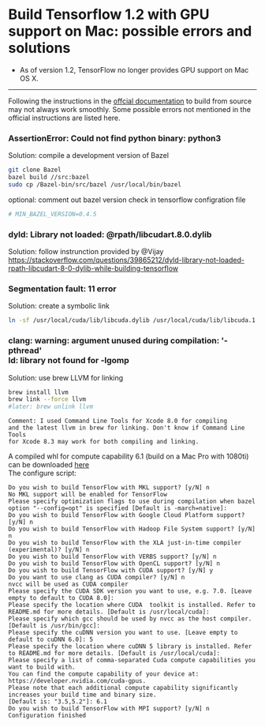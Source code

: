Build Tensorflow 1.2 with GPU support on Mac: possible errors and solutions
=====

* As of version 1.2, TensorFlow no longer provides GPU support on Mac OS X.
-----
Following the instructions in the [offcial documentation](https://www.tensorflow.org/install/install_sources) to build from source may not always work smoothly. Some possible errors not mentioned in the official instructions are listed here.

### AssertionError: Could not find python binary: python3
Solution: compile a development version of Bazel
```Bash
git clone Bazel
bazel build //src:bazel
sudo cp /Bazel-bin/src/bazel /usr/local/bin/bazel
```

optional: comment out bazel version check in tensorflow configration file
```Bash
# MIN_BAZEL_VERSION=0.4.5
```

### dyld: Library not loaded: @rpath/libcudart.8.0.dylib
Solution: follow instrunction provided by @Vijay https://stackoverflow.com/questions/39865212/dyld-library-not-loaded-rpath-libcudart-8-0-dylib-while-building-tensorflow

### Segmentation fault: 11 error
Solution: create a symbolic link
```Bash
ln -sf /usr/local/cuda/lib/libcuda.dylib /usr/local/cuda/lib/libcuda.1.dylib
```

### clang: warning: argument unused during compilation: '-pthread' <br/> ld: library not found for -lgomp
Solution: use brew LLVM for linking
```Bash
brew install llvm
brew link --force llvm
#later: brew unlink llvm
```

    Comment: I used Command Line Tools for Xcode 8.0 for compiling 
    and the latest llvm in brew for linking. Don't know if Command Line Tools 
    for Xcode 8.3 may work for both compiling and linking.

A compiled whl for compute capability 6.1 (build on a Mac Pro with 1080ti) can be downloaded [here](https://pan.baidu.com/s/1jHM1Eh4)<br/>
The configure script: 
       
    Do you wish to build TensorFlow with MKL support? [y/N] n
    No MKL support will be enabled for TensorFlow
    Please specify optimization flags to use during compilation when bazel option "--config=opt" is specified [Default is -march=native]: 
    Do you wish to build TensorFlow with Google Cloud Platform support? [y/N] n
    Do you wish to build TensorFlow with Hadoop File System support? [y/N] n
    Do you wish to build TensorFlow with the XLA just-in-time compiler (experimental)? [y/N] n
    Do you wish to build TensorFlow with VERBS support? [y/N] n
    Do you wish to build TensorFlow with OpenCL support? [y/N] n
    Do you wish to build TensorFlow with CUDA support? [y/N] y
    Do you want to use clang as CUDA compiler? [y/N] n
    nvcc will be used as CUDA compiler
    Please specify the CUDA SDK version you want to use, e.g. 7.0. [Leave empty to default to CUDA 8.0]: 
    Please specify the location where CUDA  toolkit is installed. Refer to README.md for more details. [Default is /usr/local/cuda]: 
    Please specify which gcc should be used by nvcc as the host compiler. [Default is /usr/bin/gcc]: 
    Please specify the cuDNN version you want to use. [Leave empty to default to cuDNN 6.0]: 5
    Please specify the location where cuDNN 5 library is installed. Refer to README.md for more details. [Default is /usr/local/cuda]: 
    Please specify a list of comma-separated Cuda compute capabilities you want to build with.
    You can find the compute capability of your device at: https://developer.nvidia.com/cuda-gpus.
    Please note that each additional compute capability significantly increases your build time and binary size.
    [Default is: "3.5,5.2"]: 6.1
    Do you wish to build TensorFlow with MPI support? [y/N] n
    Configuration finished
